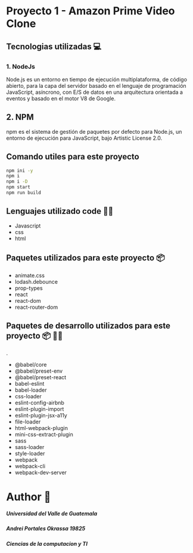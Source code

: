 # Proyecto 1 - Amazon Prime Video Clone

## Tecnologias utilizadas 💻

### 1. NodeJs

Node.js es un entorno en tiempo de ejecución multiplataforma, de código abierto, para la capa del servidor basado en el lenguaje de programación JavaScript, asíncrono, con E/S de datos en una arquitectura orientada a eventos y basado en el motor V8 de Google.

## 2. NPM

npm es el sistema de gestión de paquetes por defecto para Node.js, un entorno de ejecución para JavaScript, bajo Artistic License 2.0.

## Comando utiles para este proyecto

```sh
npm ini -y
npm i
npm i -D
npm start
npm run build
```

## Lenguajes utilizado code 👩‍💻

- Javascript
- css
- html

## Paquetes utilizados para este proyecto 📦

- animate.css
- lodash.debounce
- prop-types
- react
- react-dom
- react-router-dom

## Paquetes de desarrollo utilizados para este proyecto 📦 👩‍💻
.
-  @babel/core
-  @babel/preset-env
-  @babel/preset-react
-  babel-eslint
-  babel-loader
-  css-loader
-  eslint-config-airbnb
-  eslint-plugin-import
-  eslint-plugin-jsx-a11y
-  file-loader
-  html-webpack-plugin
-  mini-css-extract-plugin
-  sass
-  sass-loader
-  style-loader
-  webpack
-  webpack-cli
-  webpack-dev-server

# Author 🧑

##### Universidad del Valle de Guatemala
##### Andrei Portales Okrassa 19825
##### Ciencias de la computacion y TI
